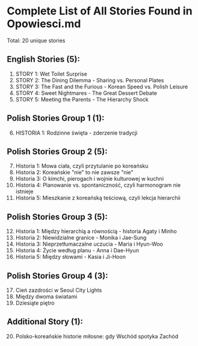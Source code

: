 # Complete List of All Stories Found in Opowiesci.md

Total: 20 unique stories

## English Stories (5):
1. STORY 1: Wet Toilet Surprise
2. STORY 2: The Dining Dilemma - Sharing vs. Personal Plates
3. STORY 3: The Fast and the Furious - Korean Speed vs. Polish Leisure
4. STORY 4: Sweet Nightmares - The Great Dessert Debate
5. STORY 5: Meeting the Parents - The Hierarchy Shock

## Polish Stories Group 1 (1):
6. HISTORIA 1: Rodzinne święta - zderzenie tradycji

## Polish Stories Group 2 (5):
7. Historia 1: Mowa ciała, czyli przytulanie po koreańsku
8. Historia 2: Koreańskie "nie" to nie zawsze "nie"
9. Historia 3: O kimchi, pierogach i wojnie kulturowej w kuchni
10. Historia 4: Planowanie vs. spontaniczność, czyli harmonogram nie istnieje
11. Historia 5: Mieszkanie z koreańską teściową, czyli lekcja hierarchii

## Polish Stories Group 3 (5):
12. Historia 1: Między hierarchią a równością - historia Agaty i Minho
13. Historia 2: Niewidzialne granice - Monika i Jae-Sung
14. Historia 3: Nieprzetłumaczalne uczucia - Maria i Hyun-Woo
15. Historia 4: Życie według planu - Anna i Dae-Hyun
16. Historia 5: Między słowami - Kasia i Ji-Hoon

## Polish Stories Group 4 (3):
17. Cień zazdrości w Seoul City Lights
18. Między dwoma światami
19. Dziesiąte piętro

## Additional Story (1):
20. Polsko-koreańskie historie miłosne: gdy Wschód spotyka Zachód